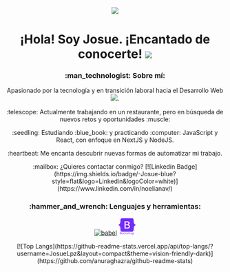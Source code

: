 <div align="center">
  <img decoding="async" src="https://i.postimg.cc/g0YLfQNs/Black-Modern-Vlogger-You-Tube-Banner.png" width="800"/>
</div>

<div align="center">
  <h1>¡Hola! Soy Josue. ¡Encantado de conocerte! <img decoding="async" src="https://media.giphy.com/media/hvRJCLFzcasrR4ia7z/giphy.gif" width="30px"/></h1>
</div>

<div align="center">
  <h3>:man_technologist: Sobre mí:</h3>
  <p>
    Apasionado por la tecnología y en transición laboral hacia el Desarrollo Web <img decoding="async" src="https://media.giphy.com/media/WUlplcMpOCEmTGBtBW/giphy.gif" width="30">.
  </p>
  <p>
    :telescope: Actualmente trabajando en un restaurante, pero en búsqueda de nuevos retos y oportunidades :muscle:
  </p>
  <p>
    :seedling: Estudiando :blue_book: y practicando :computer: JavaScript y React, con enfoque en NextJS y NodeJS.
  </p>
  <p>
    :heartbeat: Me encanta descubrir nuevas formas de automatizar mi trabajo.
  </p>
 :mailbox: ¿Quieres contactar conmigo? [![Linkedin Badge](https://img.shields.io/badge/-Josue-blue?style=flat&logo=Linkedin&logoColor=white)](https://www.linkedin.com/in/noelianav/)
</div>

<div align="center">
  <h3>:hammer_and_wrench: Lenguajes y herramientas:</h3>
  <p>
    <a href="https://babeljs.io/" target="_blank" rel="noreferrer"><img src="https://www.vectorlogo.zone/logos/babeljs/babeljs-icon.svg" alt="babel" width="40" height="40"/></a>
    <a href="https://getbootstrap.com" target="_blank" rel="noreferrer"><img src="https://raw.githubusercontent.com/devicons/devicon/master/icons/bootstrap/bootstrap-plain-wordmark.svg" alt="bootstrap" width="40" height="40"/></a>
    <!-- Agrega el resto de tus herramientas aquí -->
  </p>
</div>

<div align="center">
  [![Top Langs](https://github-readme-stats.vercel.app/api/top-langs/?username=JosueLpz&layout=compact&theme=vision-friendly-dark)](https://github.com/anuraghazra/github-readme-stats)
</div>


